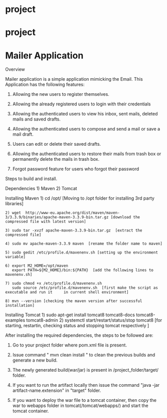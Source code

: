 # project

# project 
# Mailer Application

Overview

Mailer application is a simple application mimicking the Email.
This Application has the following features:
 1) Allowing the new users to register themselves.
 
 2) Allowing the already registered users to login with their credentials
 
 3) Allowing the authenticated users to view his inbox, sent mails, deleted mails and saved   	drafts.
 
 4) Allowing the authenticated users to compose and send a mail or save a mail draft.
 
 5) Users can edit or delete their saved drafts.
   
 6) Allowing the authenticated users to restore their mails from trash box or permanently  	delete the mails in trash box.
 
 7) Forgot password feature for users who forgot their password 
   
   
  Steps to build and install.
  
  Dependencies
  	1) Maven
  	2) Tomcat
  
  Installing Maven
  	1) cd /opt/   [Moving to /opt folder for installing 3rd party libraries]
  	
  	2) wget  http://www-eu.apache.org/dist/maven/maven-3/3.3.9/binaries/apache-maven-3.3.9-bin.tar.gz [download the compressed file with latest version]
  	
  	3) sudo tar -xvzf apache-maven-3.3.9-bin.tar.gz  [extract the compressed file]
  	
  	4) sudo mv apache-maven-3.3.9 maven  [rename the folder name to maven]
  	
  	5) sudo gedit /etc/profile.d/mavenenv.sh [setting up the environment variable]
  	
  	6) export M2_HOME=/opt/maven
       export PATH=${M2_HOME}/bin:${PATH}  [add the following lines to mavenenv.sh]
       
 	7) sudo chmod +x /etc/profile.d/mavenenv.sh 
	   sudo source /etc/profile.d/mavenenv.sh  [first make the script as executable and run it 	   in current shell environment]
	   
	8) mvn --version [checking the maven version after successful installation]
  	 
   Installing Tomcat
     1) sudo apt-get install tomcat8 tomcat8-docs tomcat8-examples tomcat8-admin
     2) systemctl start/restart/status/stop tomcat8 [for starting, restartin, checking status   	    and stopping tomcat respectively ]
      
  	
  	
  After installing the required dependencies, the steps to be followed are: 	
  	
   1) Go to your project folder where pom.xml file is present.
   
   2) Issue command " mvn clean install " to clean the previous builds and generate a new 	  	  	  build.
   
   3) The newly generated build(war/jar) is present in /project_folder/target/ folder.
   
   4) If you want to run the artifact locally then issue the command "java -jar 	 	 	 	 	  artifact-name.extension" in "target" folder.
   
   5) If you want to deploy the war file to a tomcat container, then copy the war to webapps  	 	  folder in tomcat(/tomcat/webapps/) and start the tomcat container.   